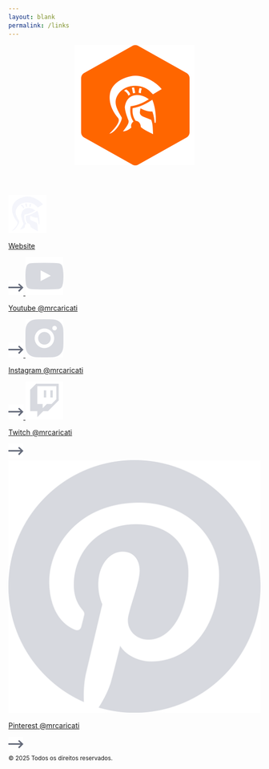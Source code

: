 ```yaml
---
layout: blank
permalink: /links
---
```


<section id="links">
  <header>
    <img src="/assets/img/icons/nav/menu.svg" alt="Mr. Caricati" />
  </header>
  <nav>
    <a href="/">
      <img src="/assets/img/links/website.svg" class="social-icon" />
      <p>
        <span class="name mrcaricati">Website</span>
      </p>
      <img src="/assets/img/links/arrow.svg" class="arrow-icon" />
    </a>
    <a href="https://www.youtube.com/@mrcaricati" target="_blank">
      <img src="/assets/img/links/youtube.svg" class="social-icon" />
      <p>
        <span class="name">Youtube</span>
        <span class="uname">@mrcaricati</span>
      </p>
      <img src="/assets/img/links/arrow.svg" class="arrow-icon" />
    </a>
    <a href="https://www.instagram.com/mrcaricati/" target="_blank">
      <img src="/assets/img/links/instagram.svg" class="social-icon" />
      <p>
        <span class="name">Instagram</span>
        <span class="uname">@mrcaricati</span>
      </p>
      <img src="/assets/img/links/arrow.svg" class="arrow-icon" />
    </a>
    <a href="https://twitch.com/mrcaricati/" target="_blank">
      <img src="/assets/img/links/twitch.svg" class="social-icon" />
      <p>
        <span class="name">Twitch</span>
        <span class="uname">@mrcaricati</span>
      </p>
      <img src="/assets/img/links/arrow.svg" class="arrow-icon" />
    </a>
    <a href="https://br.pinterest.com/mrcaricati/" target="_blank">
      <img src="/assets/img/links/pinterest.svg" class="social-icon" />
      <p>
        <span class="name">Pinterest</span>
        <span class="uname">@mrcaricati</span>
      </p>
      <img src="/assets/img/links/arrow.svg" class="arrow-icon" />
    </a>
    <!-- <a href="https://www.facebook.com/profile.php?id=100087241837459" target="_blank">
      <img src="/assets/img/links/facebook.svg" class="social-icon" />
      <p>
        <span class="name">Facebook</span>
        <span class="uname">@mrcaricati</span>
      </p>
      <img src="/assets/img/links/arrow.svg" class="arrow-icon" />
    </a> 
    <a href="https://x.com/mrcaricati" target="_blank">
      <img src="/assets/img/links/x.svg" class="social-icon" />
      <p>
        <span class="name">Twitter / x</span>
        <span class="uname">@mrcaricati</span>
      </p>
      <img src="/assets/img/links/arrow.svg" class="arrow-icon" />
    </a>
    -->
  </nav>
  <footer>
    <small>© 2025 Todos os direitos reservados.</small>
  </footer>
</section>

